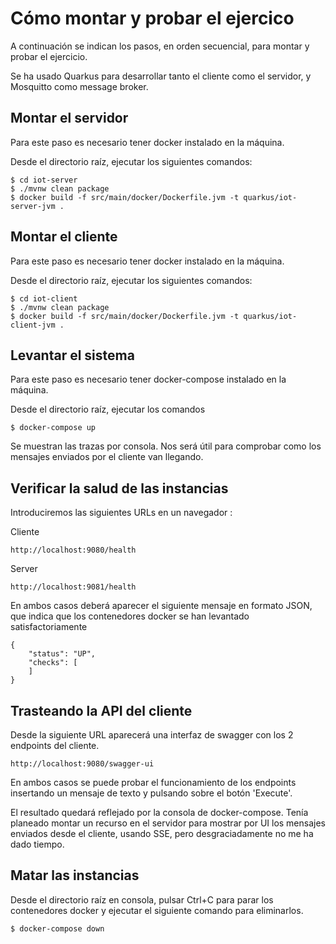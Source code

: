 # Cómo montar y probar el ejercico

A continuación se indican los pasos, en orden secuencial, para montar y probar el ejercicio.

Se ha usado Quarkus para desarrollar tanto el cliente como el servidor, y Mosquitto como message broker.


## Montar el servidor

Para este paso es necesario tener docker instalado en la máquina.

Desde el directorio raíz, ejecutar los siguientes comandos:

```
$ cd iot-server
$ ./mvnw clean package
$ docker build -f src/main/docker/Dockerfile.jvm -t quarkus/iot-server-jvm .
```


## Montar el cliente

Para este paso es necesario tener docker instalado en la máquina.

Desde el directorio raíz, ejecutar los siguientes comandos:

```
$ cd iot-client
$ ./mvnw clean package
$ docker build -f src/main/docker/Dockerfile.jvm -t quarkus/iot-client-jvm .
```


## Levantar el sistema

Para este paso es necesario tener docker-compose instalado en la máquina.

Desde el directorio raíz, ejecutar los comandos

```
$ docker-compose up
```

Se muestran las trazas por consola. Nos será útil para comprobar como los mensajes enviados por el cliente van llegando. 


## Verificar la salud de las instancias

Introduciremos las siguientes URLs en un navegador : 

Cliente
```
http://localhost:9080/health
```

Server
```
http://localhost:9081/health
```

En ambos casos deberá aparecer el siguiente mensaje en formato JSON, que indica que los contenedores docker se han levantado satisfactoriamente

```
{
    "status": "UP",
    "checks": [
    ]
}
```


## Trasteando la API del cliente

Desde la siguiente URL aparecerá una interfaz de swagger con los 2 endpoints del cliente. 

```
http://localhost:9080/swagger-ui
```

En ambos casos se puede probar el funcionamiento de los endpoints insertando un mensaje de texto y pulsando sobre el botón 'Execute'.

El resultado quedará reflejado por la consola de docker-compose. Tenía planeado montar un recurso en el servidor para mostrar por UI los mensajes enviados desde el cliente, usando SSE, pero desgraciadamente no me ha dado tiempo.


## Matar las instancias

Desde el directorio raíz en consola, pulsar Ctrl+C para parar los contenedores docker y ejecutar el siguiente comando para eliminarlos.

```
$ docker-compose down
```



